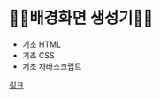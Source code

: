# 🐱‍🏍배경화면 생성기🐱‍🏍

+ 기초 HTML
+ 기초 CSS
+ 기초 자바스크립트

[링크](https://jason-tg.github.io/backgroundgenerator/)